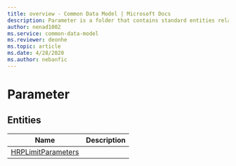 ```yaml
---
title: overview - Common Data Model | Microsoft Docs
description: Parameter is a folder that contains standard entities related to the Common Data Model.
author: nenad1002
ms.service: common-data-model
ms.reviewer: deonhe
ms.topic: article
ms.date: 4/28/2020
ms.author: nebanfic
---
```


# Parameter


## Entities

|Name|Description|
|---|---|
|[HRPLimitParameters](HRPLimitParameters.md)||

